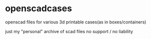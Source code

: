 # openscadcases
openscad files for various 3d printable cases(as in boxes/containers)

just my "personal" archive of scad files no support / no liability

